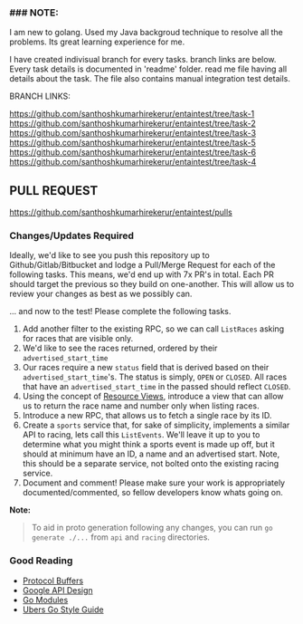 ### ### NOTE:

I am new to golang.  Used my Java backgroud technique to resolve all the problems. Its great learning experience for me.

I have created indivisual branch for every tasks. branch links are below.  Every task details is documented in 'readme' folder. read me file having all details about the task. The file also contains manual integration test details.  
 
 

BRANCH LINKS:

https://github.com/santhoshkumarhirekerur/entaintest/tree/task-1
https://github.com/santhoshkumarhirekerur/entaintest/tree/task-2
https://github.com/santhoshkumarhirekerur/entaintest/tree/task-3
https://github.com/santhoshkumarhirekerur/entaintest/tree/task-5
https://github.com/santhoshkumarhirekerur/entaintest/tree/task-6
https://github.com/santhoshkumarhirekerur/entaintest/tree/task-4

PULL REQUEST
------------------

https://github.com/santhoshkumarhirekerur/entaintest/pulls

### Changes/Updates Required

Ideally, we'd like to see you push this repository up to Github/Gitlab/Bitbucket and lodge a Pull/Merge Request for each of the following tasks. This means, we'd end up with 7x PR's in total. Each PR should target the previous so they build on one-another. This will allow us to review your changes as best as we possibly can.

... and now to the test! Please complete the following tasks.

1. Add another filter to the existing RPC, so we can call `ListRaces` asking for races that are visible only.
2. We'd like to see the races returned, ordered by their `advertised_start_time`
3. Our races require a new `status` field that is derived based on their `advertised_start_time`'s. The status is simply, `OPEN` or `CLOSED`. All races that have an `advertised_start_time` in the passed should reflect `CLOSED`. 
4. Using the concept of [Resource Views](https://cloud.google.com/apis/design/design_patterns#resource_view), introduce a view that can allow us to return the race name and number only when listing races.
5. Introduce a new RPC, that allows us to fetch a single race by its ID.
6. Create a `sports` service that, for sake of simplicity, implements a similar API to racing, lets call this `ListEvents`. We'll leave it up to you to determine what you might think a sports event is made up off, but it should at minimum have an ID, a name and an advertised start. Note, this should be a separate service, not bolted onto the existing racing service.
7. Document and comment! Please make sure your work is appropriately documented/commented, so fellow developers know whats going on.

**Note:**

> To aid in proto generation following any changes, you can run `go generate ./...` from `api` and `racing` directories.

### Good Reading

- [Protocol Buffers](https://developers.google.com/protocol-buffers)
- [Google API Design](https://cloud.google.com/apis/design)
- [Go Modules](https://golang.org/ref/mod)
- [Ubers Go Style Guide](https://github.com/uber-go/guide/blob/2910ce2e11d0e0cba2cece2c60ae45e3a984ffe5/style.md)
